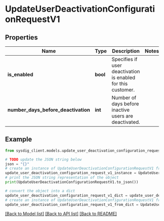 # UpdateUserDeactivationConfigurationRequestV1


## Properties

Name | Type | Description | Notes
------------ | ------------- | ------------- | -------------
**is_enabled** | **bool** | Specifies if user deactivation is enabled for this customer. | 
**number_days_before_deactivation** | **int** | Number of days before inactive users are deactivated.  | 

## Example

```python
from sysdig_client.models.update_user_deactivation_configuration_request_v1 import UpdateUserDeactivationConfigurationRequestV1

# TODO update the JSON string below
json = "{}"
# create an instance of UpdateUserDeactivationConfigurationRequestV1 from a JSON string
update_user_deactivation_configuration_request_v1_instance = UpdateUserDeactivationConfigurationRequestV1.from_json(json)
# print the JSON string representation of the object
print(UpdateUserDeactivationConfigurationRequestV1.to_json())

# convert the object into a dict
update_user_deactivation_configuration_request_v1_dict = update_user_deactivation_configuration_request_v1_instance.to_dict()
# create an instance of UpdateUserDeactivationConfigurationRequestV1 from a dict
update_user_deactivation_configuration_request_v1_from_dict = UpdateUserDeactivationConfigurationRequestV1.from_dict(update_user_deactivation_configuration_request_v1_dict)
```
[[Back to Model list]](../README.md#documentation-for-models) [[Back to API list]](../README.md#documentation-for-api-endpoints) [[Back to README]](../README.md)


